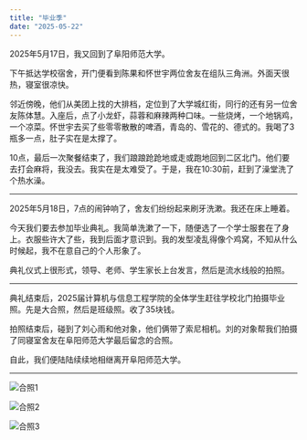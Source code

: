 ```yaml
---
title: "毕业季"
date: "2025-05-22"
---
```


2025年5月17日，我又回到了阜阳师范大学。

下午抵达学校宿舍，开门便看到陈果和怀世宇两位舍友在组队三角洲。外面天很热，寝室很凉快。

邻近傍晚，他们从美团上找的大排档，定位到了大学城红街，同行的还有另一位舍友陈体慧。入座后，点了小龙虾，蒜蓉和麻辣两种口味。一些烧烤，一个地锅鸡，一个凉菜。怀世宇去买了些零零散散的啤酒，青岛的、雪花的、德式的。我喝了3瓶多一点，肚子实在是太撑了。

10点，最后一次聚餐结束了，我们踉踉跄跄地或走或跑地回到二区北门。他们要去打会麻将，我没去。我实在是太难受了。于是，我在10:30前，赶到了澡堂洗了个热水澡。

---

2025年5月18日，7点的闹钟响了，舍友们纷纷起来刷牙洗漱。我还在床上睡着。

今天我们要去参加毕业典礼。我简单洗漱了一下，随便选了一个学士服套在了身上。衣服些许大了些，我到后面才意识到。我的发型凌乱得像个鸡窝，不知从什么时候起，我不在意自己的个人形象了。

典礼仪式上很形式，领导、老师、学生家长上台发言，然后是流水线般的拍照。

---

典礼结束后，2025届计算机与信息工程学院的全体学生赶往学校北门拍摄毕业照。先是大合照，然后是班级照。收了35块钱。

拍照结束后，碰到了刘心雨和他对象，他们俩带了索尼相机。刘的对象帮我们拍摄了同寝室舍友在阜阳师范大学最后留念的合照。

自此，我们便陆陆续续地相继离开阜阳师范大学。

---

![合照1](/images/mmexport1747896963571.jpg)

![合照2](/images/mmexport1747896999008.jpg)

![合照3](/images/mmexport1747897063424.jpg)
